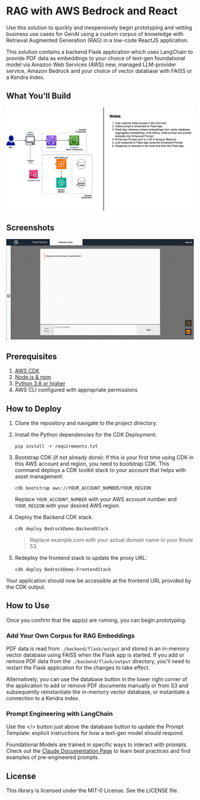 # RAG with AWS Bedrock and React

Use this solution to quickly and inexpensively begin prototyping and vetting business use cases for GenAI using a custom corpus of knowledge with Retrieval Augmented Generation (RAG) in a low-code ReactJS application.

This solution contains a backend Flask application which uses LangChain to provide PDF data as embeddings to your choice of text-gen foundational model via Amazon Web Services (AWS) new, managed LLM-provider service, Amazon Bedrock and your choice of vector database with FAISS or a Kendra Index.

## What You'll Build

![Bedrock Demo Architecture](bedrock-demo-arch.png)

## Screenshots

![Bedrock Demo FrontEnd](bedrock_demo_mov.gif)

## Prerequisites

1. [AWS CDK](https://docs.aws.amazon.com/cdk/latest/guide/getting_started.html)
2. [Node.js & npm](https://docs.npmjs.com/downloading-and-installing-node-js-and-npm)
3. [Python 3.8 or higher](https://www.python.org/downloads/macos/)
4. AWS CLI configured with appropriate permissions

## How to Deploy

1. Clone the repository and navigate to the project directory.

2. Install the Python dependencies for the CDK Deployment:

    ```
    pip install -r requirements.txt
    ```

3. Bootstrap CDK (if not already done):
   If this is your first time using CDK in this AWS account and region, you need to bootstrap CDK. This command deploys a CDK toolkit stack to your account that helps with asset management:
   ```
   cdk bootstrap aws://YOUR_ACCOUNT_NUMBER/YOUR_REGION
   ```
   Replace `YOUR_ACCOUNT_NUMBER` with your AWS account number and `YOUR_REGION` with your desired AWS region.


4. Deploy the Backend CDK stack. 

    ``` 
    cdk deploy BedrockDemo-BackendStack
    ```

    > Replace example.com with your actual domain name in your Route 53.

4. Redeploy the frontend stack to update the proxy URL:

    ```
    cdk deploy BedrockDemo-FrontendStack
    ```

Your application should now be accessible at the frontend URL provided by the CDK output.

## How to Use

Once you confirm that the app(s) are running, you can begin prototyping. 


### Add Your Own Corpus for RAG Embeddings 

PDF data is read from `./backend/flask/output` and stored in an in-memory vector database using FAISS when the Flask app is started. If you add or remove PDF data from the `./backend/flask/output` directory, you'll need to restart the Flask application for the changes to take effect.

Alternatively, you can use the database button in the lower right corner of the application to add or remove PDF documents manually or from S3 and subsequently reinstantiate the in-memory vector database, or instantiate a connection to a Kendra index. 


### Prompt Engineering with LangChain

Use the </> button just above the database button to update the Prompt Template: explicit instructions for how a text-gen model should respond.

Foundational Models are trained in specific ways to interact with prompts. Check out the [Claude Documentation Page](https://docs.anthropic.com/claude/docs) to learn best practices and find examples of pre-engineered prompts.


## License

This library is licensed under the MIT-0 License. See the LICENSE file.
